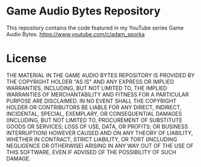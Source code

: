 # Game Audio Bytes Repository

This repository contains the code featured in my YouTube series Game Audio Bytes.
https://www.youtube.com/c/adam_sporka

# License

THE MATERIAL IN THE GAME AUDIO BYTES REPOSITORY IS PROVIDED BY THE COPYRIGHT
HOLDER "AS IS" AND ANY EXPRESS OR IMPLIED WARRANTIES, INCLUDING, BUT NOT LIMITED
TO, THE IMPLIED WARRANTIES OF MERCHANTABILITY AND FITNESS FOR A PARTICULAR
PURPOSE ARE DISCLAIMED. IN NO EVENT SHALL THE COPYRIGHT HOLDER OR CONTRIBUTORS
BE LIABLE FOR ANY DIRECT, INDIRECT, INCIDENTAL, SPECIAL, EXEMPLARY,
OR CONSEQUENTIAL DAMAGES (INCLUDING, BUT NOT LIMITED TO, PROCUREMENT OF
SUBSTITUTE GOODS OR SERVICES; LOSS OF USE, DATA, OR PROFITS; OR BUSINESS
INTERRUPTION) HOWEVER CAUSED AND ON ANY THEORY OF LIABILITY, WHETHER IN CONTRACT,
STRICT LIABILITY, OR TORT (INCLUDING NEGLIGENCE OR OTHERWISE) ARISING IN ANY
WAY OUT OF THE USE OF THIS SOFTWARE, EVEN IF ADVISED OF THE POSSIBILITY OF SUCH
DAMAGE. 
